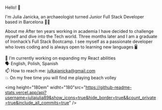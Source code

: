 Hello! 👋

I'm Julia Janicka, an archaeologist turned Junior Full Stack Developer based in Barcelona 👩‍💻

About me
After ten years working in academia I have decided to challenge myself and dive into the Tech world. Three months later and I am a graduate of Ironhack’s Full Stack Bootcamp. I see myself as a passionate developer who loves coding and is always open to learning new languages 🖥️

🔭 I’m currently working on expanding my React abilities 
</br>
🗣 English, Polish, Spanish </br>
📫 How to reach me: julkajanicka@gmail.com </br>
💥 On my free time you will find me playing beach volley 


<img height="180em" widht="180"src="https://github-readme-stats.vercel.app/api?username=juliajulia89&show_icons=true&hide_border=true&&count_private=true&include_all_commits=true" />

